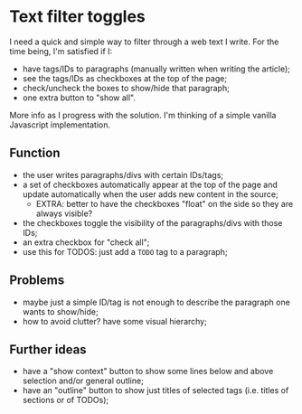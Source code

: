 # Text filter toggles
I need a quick and simple way to filter through a web text I write.
For the time being, I'm satisfied if I:
- have tags/IDs to paragraphs (manually written when writing the article);
- see the tags/IDs as checkboxes at the top of the page;
- check/uncheck the boxes to show/hide that paragraph;
- one extra button to "show all".

More info as I progress with the solution. 
I'm thinking of a simple vanilla Javascript implementation.

## Function
- the user writes paragraphs/divs with certain IDs/tags;
- a set of checkboxes automatically appear at the top of the page and update automatically when the user adds new content in the source;
  - EXTRA: better to have the checkboxes "float" on the side so they are always visible?
- the checkboxes toggle the visibility of the paragraphs/divs with those IDs;
- an extra checkbox for "check all";
- use this for TODOS: just add a `TODO` tag to a paragraph;

## Problems
- maybe just a simple ID/tag is not enough to describe the paragraph one wants to show/hide;
- how to avoid clutter? have some visual hierarchy;


## Further ideas
- have a "show context" button to show some lines below and above selection and/or general outline;
- have an "outline" button to show just titles of selected tags (i.e. titles of sections or of TODOs);